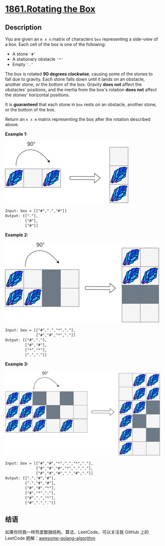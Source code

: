 # [1861.Rotating the Box][title]

## Description
You are given an `m x n` matrix of characters `box` representing a side-view of a box. Each cell of the box is one of the following:

- A stone `'#'`
- A stationary obstacle `'*'`
- Empty `'.'`

The box is rotated **90 degrees clockwise**, causing some of the stones to fall due to gravity. Each stone falls down until it lands on an obstacle, another stone, or the bottom of the box. Gravity **does not** affect the obstacles' positions, and the inertia from the box's rotation **does not** affect the stones' horizontal positions.

It is **guaranteed** that each stone in `box` rests on an obstacle, another stone, or the bottom of the box.

Return an `n x m` matrix representing the box after the rotation described above.

**Example 1:**  

![1](./1.png)

```
Input: box = [["#",".","#"]]
Output: [["."],
         ["#"],
         ["#"]]
```

**Example 2:**  

![2](./2.png)

```
Input: box = [["#",".","*","."],
              ["#","#","*","."]]
Output: [["#","."],
         ["#","#"],
         ["*","*"],
         [".","."]]
```

**Example 3:**  

![3](./3.png)

```
Input: box = [["#","#","*",".","*","."],
              ["#","#","#","*",".","."],
              ["#","#","#",".","#","."]]
Output: [[".","#","#"],
         [".","#","#"],
         ["#","#","*"],
         ["#","*","."],
         ["#",".","*"],
         ["#",".","."]]
```

## 结语

如果你同我一样热爱数据结构、算法、LeetCode，可以关注我 GitHub 上的 LeetCode 题解：[awesome-golang-algorithm][me]

[title]: https://leetcode.com/problems/rotating-the-box/
[me]: https://github.com/kylesliu/awesome-golang-algorithm
